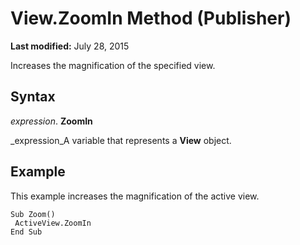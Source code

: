 
# View.ZoomIn Method (Publisher)

 **Last modified:** July 28, 2015

Increases the magnification of the specified view.

## Syntax

 _expression_. **ZoomIn**

 _expression_A variable that represents a  **View** object.


## Example

This example increases the magnification of the active view.


```
Sub Zoom() 
 ActiveView.ZoomIn 
End Sub
```

